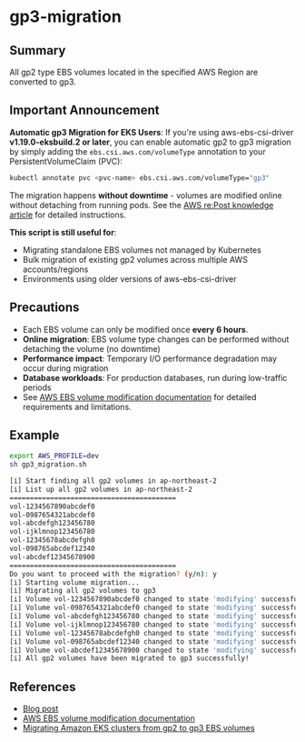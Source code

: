 # gp3-migration

## Summary

All gp2 type EBS volumes located in the specified AWS Region are converted to gp3.

## Important Announcement

**Automatic gp3 Migration for EKS Users**: If you're using aws-ebs-csi-driver **v1.19.0-eksbuild.2 or later**, you can enable automatic gp2 to gp3 migration by simply adding the `ebs.csi.aws.com/volumeType` annotation to your PersistentVolumeClaim (PVC):

```bash
kubectl annotate pvc <pvc-name> ebs.csi.aws.com/volumeType="gp3"
```

The migration happens **without downtime** - volumes are modified online without detaching from running pods. See the [AWS re:Post knowledge article](https://repost.aws/knowledge-center/eks-migrate-ebs-volume-g3) for detailed instructions.

**This script is still useful for**:
- Migrating standalone EBS volumes not managed by Kubernetes
- Bulk migration of existing gp2 volumes across multiple AWS accounts/regions
- Environments using older versions of aws-ebs-csi-driver

## Precautions

- Each EBS volume can only be modified once **every 6 hours**.
- **Online migration**: EBS volume type changes can be performed without detaching the volume (no downtime)
- **Performance impact**: Temporary I/O performance degradation may occur during migration
- **Database workloads**: For production databases, run during low-traffic periods
- See [AWS EBS volume modification documentation](https://docs.aws.amazon.com/ebs/latest/userguide/ebs-modify-volume.html#elastic-volumes-considerations) for detailed requirements and limitations.

## Example

```bash
export AWS_PROFILE=dev
sh gp3_migration.sh
```

```bash
[i] Start finding all gp2 volumes in ap-northeast-2
[i] List up all gp2 volumes in ap-northeast-2
=========================================
vol-1234567890abcdef0
vol-0987654321abcdef0
vol-abcdefgh123456780
vol-ijklmnop123456780
vol-12345678abcdefgh0
vol-098765abcdef12340
vol-abcdef12345678900
=========================================
Do you want to proceed with the migration? (y/n): y
[i] Starting volume migration...
[i] Migrating all gp2 volumes to gp3
[i] Volume vol-1234567890abcdef0 changed to state 'modifying' successfully.
[i] Volume vol-0987654321abcdef0 changed to state 'modifying' successfully.
[i] Volume vol-abcdefgh123456780 changed to state 'modifying' successfully.
[i] Volume vol-ijklmnop123456780 changed to state 'modifying' successfully.
[i] Volume vol-12345678abcdefgh0 changed to state 'modifying' successfully.
[i] Volume vol-098765abcdef12340 changed to state 'modifying' successfully.
[i] Volume vol-abcdef12345678900 changed to state 'modifying' successfully.
[i] All gp2 volumes have been migrated to gp3 successfully!
```

## References

- [Blog post](https://younsl.github.io/blog/script-gp2-volumes-to-gp3-migration/)
- [AWS EBS volume modification documentation](https://docs.aws.amazon.com/ebs/latest/userguide/ebs-modify-volume.html#elastic-volumes-considerations)
- [Migrating Amazon EKS clusters from gp2 to gp3 EBS volumes](https://aws.amazon.com/ko/blogs/containers/migrating-amazon-eks-clusters-from-gp2-to-gp3-ebs-volumes/)
